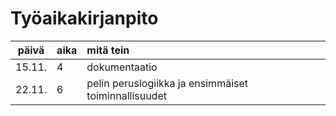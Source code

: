 # Työaikakirjanpito

| päivä | aika | mitä tein  
| :----:|:-----| :-----
| 15.11. | 4    | dokumentaatio 
| 22.11. | 6    | pelin peruslogiikka ja ensimmäiset toiminnallisuudet


